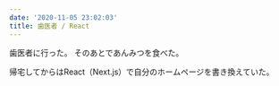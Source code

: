 ```yaml
---
date: '2020-11-05 23:02:03'
title: 歯医者 / React
---
```


歯医者に行った。
そのあとであんみつを食べた。

帰宅してからはReact（Next.js）で自分のホームページを書き換えていた。